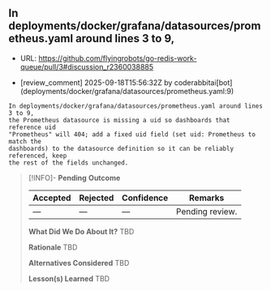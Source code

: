 ## In deployments/docker/grafana/datasources/prometheus.yaml around lines 3 to 9,

- URL: https://github.com/flyingrobots/go-redis-work-queue/pull/3#discussion_r2360038885

- [review_comment] 2025-09-18T15:56:32Z by coderabbitai[bot] (deployments/docker/grafana/datasources/prometheus.yaml:9)

```text
In deployments/docker/grafana/datasources/prometheus.yaml around lines 3 to 9,
the Prometheus datasource is missing a uid so dashboards that reference uid
"Prometheus" will 404; add a fixed uid field (set uid: Prometheus to match the
dashboards) to the datasource definition so it can be reliably referenced, keep
the rest of the fields unchanged.
```

> [!INFO]- **Pending**
> **Outcome**
> 
> | Accepted | Rejected | Confidence | Remarks |
> |----------|----------|------------|---------|
> | — | — | — | Pending review. |
>
> **What Did We Do About It?**
> TBD
>
> **Rationale**
> TBD
>
> **Alternatives Considered**
> TBD
>
> **Lesson(s) Learned**
> TBD
